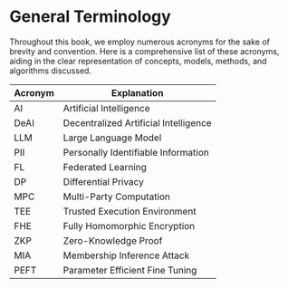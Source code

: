 # General Terminology

Throughout this book, we employ numerous acronyms for the sake of brevity and convention. Here is a comprehensive list of these acronyms, aiding in the clear representation of concepts, models, methods, and algorithms discussed.

| Acronym | Explanation                           |
| ------- | ------------------------------------- |
| AI      | Artificial Intelligence               |
| DeAI    | Decentralized Artificial Intelligence |
| LLM     | Large Language Model                  |
| PII     | Personally Identifiable Information   |
| FL      | Federated Learning                    |
| DP      | Differential Privacy                  |
| MPC     | Multi-Party Computation               |
| TEE     | Trusted Execution Environment         |
| FHE     | Fully Homomorphic Encryption          |
| ZKP     | Zero-Knowledge Proof                  |
| MIA     | Membership Inference Attack           |
| PEFT    | Parameter Efficient Fine Tuning       |

